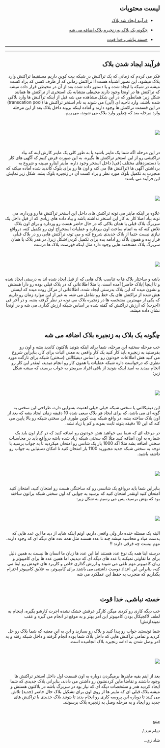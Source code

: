 <div dir="rtl">
    <br>
    <h2>لیست محتویات</h2>
    <ul>
        <li>
            <p><a href="#1">فرآیند ایجاد شد بلاک</a></p>
        </li>
        <li>
            <p><a href="#2">چگونه یک بلاک به زنجیره بلاک اضافه می شه</a></p>
        </li>
        <li>
            <p><a href="#3">خسته نباشی، خدا قوت</a></p>
        </li>
    </ul>
    <hr>
    <hr>
    <h2 id="1">فرآیند ایجاد شدن بلاک</h2>
    <p>فکر می کردم که زمانی که یک تراکنش در شبکه بیت کوین داریم مستقیما تراکنش وارد بلاک میشود، این تصور اشتباه هست !! تراکنش زمانی که از طرف کسی که براد کست میشه در شبکه یا ایجاد شده و یا دستور داده شده بعد از آن در محیطی قرار داده میشه که تراکنش ها در
        اونجا وجود دارند محیطی متشابه یک استخری از تراکنش ها همانند شکل زیر: همانطور که در این شکل مشاهده می شه قبل از اینکه تراکنش ها وارد بلاکی شده باشند، وارد ناحیه ای (آبی) می شوند به نام استخر تراکنش ها (transcation pool) در این قسمت تراکنش ها وجود
        دارند و آماده اینکه بروند داخل بلاک بعد از این مرحله وارد مرحله بعد که چطور وارد بلاک می شوند، می ریم.</p><br><br>
    <img src="https://learnmeabitcoin.com/beginners/images/blocks/png/01-transaction_pool.png"><br><br><br>
    <p>در این مرحله اگه شما یک ماینر باشید یا به طور کلی یک ماینر کارش اینه که بیاد تراکنشی رو از این استخر تراکنش ها بگیره، به این صورت فرض کنیم که آگهی های کار با دستمزدهای مختلف )فی( داخل استخر وجود داره، ماینر اینارو میبینه و شروع به برداشتن آگهی ها
        (تراکنش ها) می کنه و اون ها رو برای بلوک کاندید شده آماده میکنه که منجرب به تکمیل بلوک مورد نظر و براد کست آن در زنجیره بلوک بشه. شکل زیر نمایش این فرآیند می باشد:</p>
    <br><br><img src="https://learnmeabitcoin.com/beginners/images/blocks/png/02-candidate_block.png"><br><br>
    <p>علاوه بر اینکه ماینر می تونه تراکنش های داخل این استخر تراکنش ها رو ورداره، می تونه بیاد اصلا کار به کار این استخر نداشته باشه و بیاد داده های زیادی که از قبل داخل یک سربرگ بلاک قبلی یا همان بلاکی که در حال حاضر هست رو ورداره و برای اون بلاک تلاش
        کنه که به اتمام ساخت اون بپردازه و عملیات استخراج اون رو تکمیل کنه، درواقع نیازی نیست حتما از بلاک جدیدی شروع کنه و می تونه تراکنش هایی رو در بلاک قبلی قرار بده و همون بلاک رو ادامه بده برای تکمیل کردن)شکل زیر(. در هدر بلاک یا همان سربرگ بلاک
        مشخصه هایی وجود دارد مثل اینکه فهرست بلاک ها درست</p>
    <br><br><img src="https://learnmeabitcoin.com/beginners/images/blocks/png/03-block_header.png"><br><br>
    <p>باشه و ساختار بلاک ها به تناسب بلاک هایی که از قبل ایجاد شده اند به درستی ایجاد شده و تا اینجا )بلاک حاضر( آمده است، یا مثلا اطلاعاتی که در بلاک قبلی بوده رو دارا هستش و نشون میده که این بلاک بدرستی ایجاد شده، اطلاعاتی از مرکل روت میده که لیستی هش
        شده از تراکنش های یک خط رو شامل می شه، به غیر از این موارد زمان رو داریم که یکی از مهمترین مشخصه ها در زنجیره بلاک می تونه در نظر گرفته بشه، و در آخر فی (اجرت) که ارزش تراکنش که گفته شده بر اساس شبکه ارزش گذاری می شه و در اونجا نشان داده میشه.</p><br>
    <h2 id="2">چگونه یک بلاک به زنجیره بلاک اضافه می شه</h2>
    <p>خب مرحله سختیه این مرحله، شما برای اینکه بتونید بلاکتون کاندید بشه و اون رو بفرستید به زنجیره باید کار کنید یک کار واقعی به معنی اثبات برای کار، بنابراین شروع می کنید هش اطلاعات خودتون رو بر اساس دیفیکالتی (سختی) شبکه برای تارگت مورد نظری که درخواست
        داره شبکه عملیات یا همون کار رو انجام میدید، اینقدر این کار رو انجام میدید به امید اینکه بتونید از باقی افراد سریعتر به جواب برسید، که میشه شکل زیر:</p>
    <br><br> <img src="https://learnmeabitcoin.com/beginners/images/blocks/png/05-block_target.png"><br><br>
    <p>این دیفیکالتی یا سختی شبکه خیلی خیلی اهمیت بسزایی داره، طراحی این سختی به گونه ای می باشد، که برای ایجاد هر بلاک سعی شده 10 دقیقه زمان ایجاد بشه که بعد از اون بلاک ساخته بشه، در واقع شبکه بیت کوین طوری این سختی شبکه رو بالا پایین می کنه که این 10
        دقیقه بتونه ثابت بمونه و کم یا زیاد نشه.</p>
    <p>
        در مرحله ای که شما می خواهید هش خودتون رو اضافه کنید که در کنار اون باید یک شماره به اون اضافه کنید مثلا اگه سختی شبکه زیاد شده باشه درواقع باید در محاسبات سختی اضافه بشه مثلا اگه 1000 بار یک شانس رو امتحان میکردید تا به جواب برسید با توجه به سختی شبکه
        جدید مجبورید 1100 بار امتحان کنید تا امکان دستیابی به جواب رو داشته باشید.
    </p>
    <br><br><img src="https://learnmeabitcoin.com/beginners/images/blocks/png/06-block_nonce.png"><br><br>
    <p>بنابراین شما باید درواقع یک شانسی رو که ساختگی هست رو امتحان کنید، امتحان کنید امتحان کنید اونقدر امتحان کنید که برسید به جوابی که اون سختی شبکه براتون ساخته بود که بهش برسید، پس می رسیم به شکل زیر:</p>
    <br><br><img src="https://learnmeabitcoin.com/beginners/images/blocks/png/06-block_nonce_success.png"><br><br>
    <p>البته یک مسئله خنده دار ولی واقعی داریم، اونم اینکه شاید از دید ما این عدد هایی که بدست میاد و محاسبه میشه چند تا عدد هستند مثل همه عدد های دیگه ای که وجود دارند، مهم نیست چه فرقی دارند !!</p>
    <p>درسته اینا همه یک نوع عدد هستند اما این عدد ها زبان ما انسان ها نیست به همین دلیل برای ما تفاوتی نمیکنه با عدد های دیگه ای که دیدیم، اما همین عدد ها برای کامپیوتر و زبان کامپیوتر مهم تلقی می شوند و ارزش گذاری خاص و کاربرد های خودش رو ایفا می کنه،
        بنابراین این اعداد دوست داشتنی می باشند برای کامپیوتر، به علایق کامپیوتر احترام بگذاریم که منجرب به حفظ این عملکرد می شه</p><br>
    <h2 id="3">خسته نباشی، خدا قوت</h2>
    <p>خب دیگه کاری رو کردی میگن کارگر عرقش خشک نشده اجرت کارشو بگیره، اینجام به لطف لاکجیکال بودن کامپیوتر این امر بهتر و به موقع تر انجام می گیره و عقب نمیندازنش!</p>
    <p>شما تونستید جواب رو پیدا کنید و بلاک رو بسازید و این به این معنیه که شما بلاک رو حل کردید و تمامی تراکنش هایی که داخل بلاک شما بوده انجام گرفته و داخل شبکه رفته و به امر وصل شدن به ادامه زنجیره بلاک انجامیده است.</p>
    <br><br><img src="https://learnmeabitcoin.com/beginners/images/blocks/png/07-block_complete.png"><br><br>
    <p>بعد از اینم بقیه ماینرها برمیگردن دوباره به اون قسمت اول داخل استخر تراکنش ها وجود داشتند و تقاضا ماین کردنشون رو داشتن می دادند، بنابرانی بلاک جدیدی که شما ایجاد کردید هدر و مشخصات دیگه ای که نیاز بود در سربرگ باشه در بلاکتون هستش و میشه بلاک قبلی
        ای که ماینر ها از روی اون برای تشکیل بلاک حال حاضر (جدید) تلاش می کنند تا دوباره این پروسه کاری رو انجام بدند تا بتونند بلاک جدیدی با تراکنش های جدید رو ایجاد و به مرحله وصل به زنجیره بلاک برسونند.
    </p>
    <br>
    <p> <a href="https://learnmeabitcoin.com/beginners/blocks">منبع</a></p>
    <p>تمام شد./</p>
    <p>شاد زی..</p>
</div>
